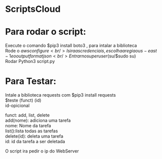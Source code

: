 # ScriptsCloud

# Para rodar o script:
Execute o comando $pip3 install boto3 , para intalar a biblioteca
<br />
Rode o $aws configure
<br />
Isira as credenciais, escolha a regiao us-east-1 e o output format json
<br />
Entrar no super user ($su/$sudo su) 
<br />
Rodar Python3 script.py

# Para Testar:
Intale a biblioteca requests com $pip3 install requests
<br />
$teste (funct) (id)
<br />
id-opicional


funct: add, list, delete
<br />
add(nome): adiciona uma tarefa
<br />
    nome: Nome da tarefa
<br />
list():lista todas as tarefas
<br />
delete(id): deleta uma tarefa
<br />
    id: id da tarefa a ser deletada
<br />


O script ira pedir o ip do WebServer
